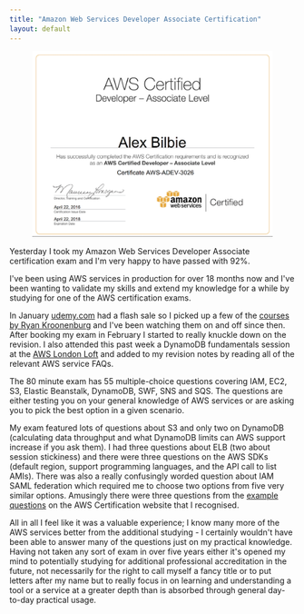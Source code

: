 ```yaml
---
title: "Amazon Web Services Developer Associate Certification"
layout: default
---
```


<figure>
<img src="/images/aws-cert.png" title="My AWS certification certificate">
</figure>

Yesterday I took my Amazon Web Services Developer Associate certification exam and I'm very happy to have passed with 92%.

I've been using AWS services in production for over 18 months now and I've been wanting to validate my skills and extend my knowledge for a while by studying for one of the AWS certification exams.

In January [udemy.com](http://udemy.com) had a flash sale so I picked up a few of the [courses by Ryan Kroonenburg](https://www.udemy.com/user/ryankroonenburg/) and I've been watching them on and off since then. After booking my exam in February I started to really knuckle down on the revision. I also attended this past week a DynamoDB fundamentals session at the [AWS London Loft](https://awsloft.london) and added to my revision notes by reading all of the relevant AWS service FAQs.

The 80 minute exam has 55 multiple-choice questions covering IAM, EC2, S3, Elastic Beanstalk, DynamoDB, SWF, SNS and SQS. The questions are either testing you on your general knowledge of AWS services or are asking you to pick the best option in a given scenario.

My exam featured lots of questions about S3 and only two on DynamoDB (calculating data throughput and what DynamoDB limits can AWS support increase if you ask them). I had three questions about ELB (two about session stickiness) and there were three questions on the AWS SDKs (default region, support programming languages, and the API call to list AMIs). There was also a really confusingly worded question about IAM SAML federation which required me to choose two options from five very similar options. Amusingly there were three questions from the [example questions](http://awstrainingandcertification.s3.amazonaws.com/production/AWS_certified_developer_associate_examsample.pdf) on the AWS Certification website that I recognised.

All in all I feel like it was a valuable experience; I know many more of the AWS services better from the additional studying - I certainly wouldn't have been able to answer many of the questions just on my practical knowledge. Having not taken any sort of exam in over five years either it's opened my mind to potentially studying for additional professional accreditation in the future, not necessarily for the right to call myself a fancy title or to put letters after my name but to really focus in on learning and understanding a tool or a service at a greater depth than is absorbed through general day-to-day practical usage.
